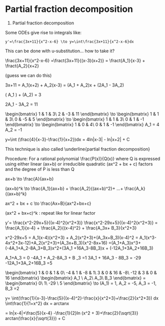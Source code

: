 # Partial fraction decomposition
1. Partial fraction decomposition

Some ODEs give rise to integrals like:


`y'=\frac{3x+11}{x^2-x-6} \to y=\int\frac{3x+11}{x^2-x-6}dx`



This can be done with u-substitution... how to take it?

\frac{3x+11}{x^2-x-6} =\fract{3x+11}{(x-3)(x+2)} = \fract{A_1}{x-3} + \fract{A_2}{x+2}

 (guess we can do this)

3x+11 = A_1(x+2) + A_2(x-3)
      = (A_1 + A_2)x + (2A_1 - 3A_2)

\( A_1 \) + \(A_2\) = 3

2A_1 - 3A_2 = 11

\begin{bmatrix} 1 & 1 & 3\\ 2 & -3 & 11 \end{bmatrix} \to \begin{bmatrix} 1 & 1 & 3\\ 0 & -5 & 5 \end{bmatrix} \to \begin{bmatrix} 1 & 1 & 3\\ 0 & 1 & -1 \end{bmatrix} \to \begin{bmatrix} 1 & 0 & 4\\ 0 & 1 & -1 \end{bmatrix}
A_1 = 4  A_2 = -1

y=\int (\frac{4}{x-3}-\frac{1}{x+2})dx = 4ln|x-3| - ln|x+2| + C

This technique is also called \underline{partial fraction decomposition}

Procedure: For a rational polynomial  \frac{P(x)}{Q(x)} where Q is expressed using either linear (ax+b) or irreducible quadratic (ax^2 + bx + c) factors and the degree of P is less than Q 

ax+b \to \frac{A}{ax+b}

(ax+b)^k \to \frac{A_1}{ax+b} + \frac{A_2}{(ax+b)^2}+ ...+ \frac{A_k}{(ax+b)^k}

ax^2 + bx + c \to \frac{Ax+B}{ax^2+bx+c}

(ax^2 + bx+c)^k : repeat like for linear factor

y'= \frac{x^2-29x+5}{(x-4)^2(x^2+3)}
\frac{x^2-29x+5}{(x-4)^2(x^2+3)} = \frac{A_1}{x-4} + \frac{A_2}{(x-4)^2} + \frac{A_3x+ B_3}{x^2+3}

x^2-29x+5 = A_1(x-4)(x^2+3) + A_2(x^2+3)+(A_3x+B_3)(x-4)^2
          = A_1(x^3-4x^2+3x-12)+A_2(x^2+3)+(A_3x+B_3)(x^2-8x+16)
          =(A_1+A_3)x^3+(-4A_1+A_2-8A_3+B_3)x^2+(3A_1 +16A_3-8B_3)x + (-12A_1+3A_2+16B_3)

A_1+A_3 = 0
-4A_1 + A_2-8A_3 + B _3 =1
3A_1 + 16A_3 - 8B_3 = -29
-12A_1+3A_2+16B_3 =5 

\begin{bmatrix} 1 & 0 & 1 & 0\\ -4 & 1 & -8 & 1\\ 3 & 0 & 16 & -8\\ -12 & 3 & 0 & 16 \end{bmatrix} \begin{bmatrix} A_1 \\ A_2\\ A_3\\ B_3 \end{bmatrix} = \begin{bmatrix} 0\\ 1\\ -29 \\ 5 \end{bmatrix} \to \(A_1\) = 1, A_2 = -5, A_3 = -1, B_3 =2


 y= \int(\frac{1}{x-3}-\frac{5}{(x-4)^2}-\frac{x}{x^2+3}+\frac{2}{x^2+3}) dx
                                \int\frac{1}{1+x^2} dx = arctanx

= ln|x-4|+\frac{5}{x-4} -\frac{1}{2}ln (x^2 + 3)+\frac{2}{\sqrt{3}} arctan(\frac{x}{\sqrt{3}}) + C 




